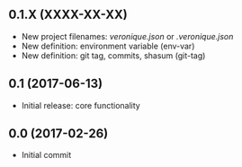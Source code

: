 ## 0.1.X (XXXX-XX-XX)

- New project filenames: *veronique.json* or *.veronique.json*
- New definition: environment variable (env-var)
- New definition: git tag, commits, shasum (git-tag)

## 0.1 (2017-06-13)

- Initial release: core functionality

## 0.0 (2017-02-26)

- Initial commit